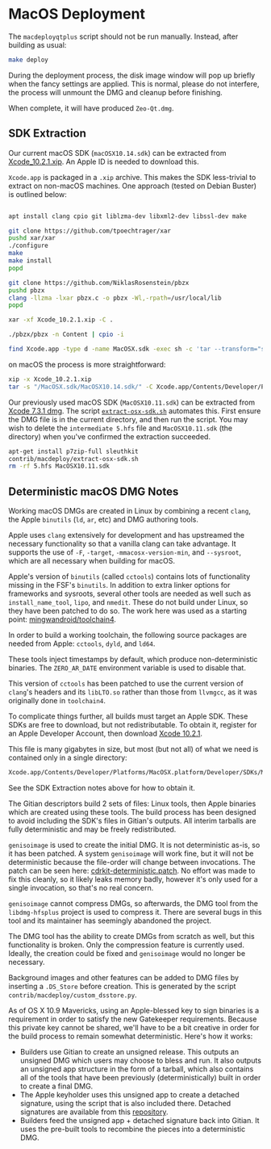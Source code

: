 # MacOS Deployment

The `macdeployqtplus` script should not be run manually. Instead, after building as usual:

```bash
make deploy
```

During the deployment process, the disk image window will pop up briefly
when the fancy settings are applied. This is normal, please do not interfere,
the process will unmount the DMG and cleanup before finishing.

When complete, it will have produced `Zeo-Qt.dmg`.

## SDK Extraction

Our current macOS SDK (`macOSX10.14.sdk`) can be extracted from
[Xcode_10.2.1.xip](https://download.developer.apple.com/Developer_Tools/Xcode_10.2.1/Xcode_10.2.1.xip).
An Apple ID is needed to download this.

`Xcode.app` is packaged in a `.xip` archive.
This makes the SDK less-trivial to extract on non-macOS machines.
One approach (tested on Debian Buster) is outlined below:

```bash

apt install clang cpio git liblzma-dev libxml2-dev libssl-dev make

git clone https://github.com/tpoechtrager/xar
pushd xar/xar
./configure
make
make install
popd

git clone https://github.com/NiklasRosenstein/pbzx
pushd pbzx
clang -llzma -lxar pbzx.c -o pbzx -Wl,-rpath=/usr/local/lib
popd

xar -xf Xcode_10.2.1.xip -C .

./pbzx/pbzx -n Content | cpio -i

find Xcode.app -type d -name MacOSX.sdk -exec sh -c 'tar --transform="s/MacOSX.sdk/MacOSX10.14.sdk/" -c -C$(dirname {}) MacOSX.sdk/ | gzip -9n > MacOSX10.14.sdk.tar.gz' \;
```

on macOS the process is more straightforward:

```bash
xip -x Xcode_10.2.1.xip
tar -s "/MacOSX.sdk/MacOSX10.14.sdk/" -C Xcode.app/Contents/Developer/Platforms/MacOSX.platform/Developer/SDKs/ -czf MacOSX10.14.sdk.tar.gz MacOSX.sdk
```

Our previously used macOS SDK (`MacOSX10.11.sdk`) can be extracted from
[Xcode 7.3.1 dmg](https://developer.apple.com/devcenter/download.action?path=/Developer_Tools/Xcode_7.3.1/Xcode_7.3.1.dmg).
The script [`extract-osx-sdk.sh`](./extract-osx-sdk.sh) automates this. First
ensure the DMG file is in the current directory, and then run the script. You
may wish to delete the `intermediate 5.hfs` file and `MacOSX10.11.sdk` (the
directory) when you've confirmed the extraction succeeded.

```bash
apt-get install p7zip-full sleuthkit
contrib/macdeploy/extract-osx-sdk.sh
rm -rf 5.hfs MacOSX10.11.sdk
```

## Deterministic macOS DMG Notes
Working macOS DMGs are created in Linux by combining a recent `clang`, the Apple
`binutils` (`ld`, `ar`, etc) and DMG authoring tools.

Apple uses `clang` extensively for development and has upstreamed the necessary
functionality so that a vanilla clang can take advantage. It supports the use of `-F`,
`-target`, `-mmacosx-version-min`, and `--sysroot`, which are all necessary when
building for macOS.

Apple's version of `binutils` (called `cctools`) contains lots of functionality missing in the
FSF's `binutils`. In addition to extra linker options for frameworks and sysroots, several
other tools are needed as well such as `install_name_tool`, `lipo`, and `nmedit`. These
do not build under Linux, so they have been patched to do so. The work here was used as
a starting point: [mingwandroid/toolchain4](https://github.com/mingwandroid/toolchain4).

In order to build a working toolchain, the following source packages are needed from
Apple: `cctools`, `dyld`, and `ld64`.

These tools inject timestamps by default, which produce non-deterministic binaries. The
`ZERO_AR_DATE` environment variable is used to disable that.

This version of `cctools` has been patched to use the current version of `clang`'s headers
and its `libLTO.so` rather than those from `llvmgcc`, as it was originally done in `toolchain4`.

To complicate things further, all builds must target an Apple SDK. These SDKs are free to
download, but not redistributable. To obtain it, register for an Apple Developer Account,
then download [Xcode 10.2.1](https://download.developer.apple.com/Developer_Tools/Xcode_10.2.1/Xcode_10.2.1.xip).

This file is many gigabytes in size, but most (but not all) of what we need is
contained only in a single directory:

```bash
Xcode.app/Contents/Developer/Platforms/MacOSX.platform/Developer/SDKs/MacOSX10.14.sdk
```

See the SDK Extraction notes above for how to obtain it.

The Gitian descriptors build 2 sets of files: Linux tools, then Apple binaries which are
created using these tools. The build process has been designed to avoid including the
SDK's files in Gitian's outputs. All interim tarballs are fully deterministic and may be freely
redistributed.

`genisoimage` is used to create the initial DMG. It is not deterministic as-is, so it has been
patched. A system `genisoimage` will work fine, but it will not be deterministic because
the file-order will change between invocations. The patch can be seen here: [cdrkit-deterministic.patch](https://github.com/dev-zeo/zeo/blob/master/depends/patches/native_cdrkit/cdrkit-deterministic.patch).
No effort was made to fix this cleanly, so it likely leaks memory badly, however it's only used for
a single invocation, so that's no real concern.

`genisoimage` cannot compress DMGs, so afterwards, the DMG tool from the
`libdmg-hfsplus` project is used to compress it. There are several bugs in this tool and its
maintainer has seemingly abandoned the project.

The DMG tool has the ability to create DMGs from scratch as well, but this functionality is
broken. Only the compression feature is currently used. Ideally, the creation could be fixed
and `genisoimage` would no longer be necessary.

Background images and other features can be added to DMG files by inserting a
`.DS_Store` before creation. This is generated by the script `contrib/macdeploy/custom_dsstore.py`.

As of OS X 10.9 Mavericks, using an Apple-blessed key to sign binaries is a requirement in
order to satisfy the new Gatekeeper requirements. Because this private key cannot be
shared, we'll have to be a bit creative in order for the build process to remain somewhat
deterministic. Here's how it works:

- Builders use Gitian to create an unsigned release. This outputs an unsigned DMG which
  users may choose to bless and run. It also outputs an unsigned app structure in the form
  of a tarball, which also contains all of the tools that have been previously (deterministically)
  built in order to create a final DMG.
- The Apple keyholder uses this unsigned app to create a detached signature, using the
  script that is also included there. Detached signatures are available from this [repository](https://github.com/zeo-core/zeo-detached-sigs).
- Builders feed the unsigned app + detached signature back into Gitian. It uses the
  pre-built tools to recombine the pieces into a deterministic DMG.
